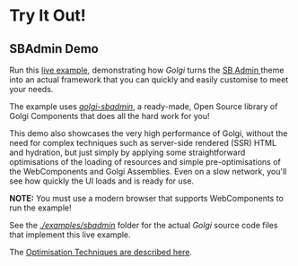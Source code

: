 # Try It Out!

## SBAdmin Demo

Run this [live example](https://robtweed.github.io/golgi/examples/sbadmin/), 
demonstrating how *Golgi* turns the [SB Admin ](https://startbootstrap.com/template/sb-admin) 
theme into an actual framework that you can quickly and
easily customise to meet your needs.  

The example uses 
[*golgi-sbadmin*](https://github.com/robtweed/golgi-sbadmin/),
a ready-made, Open Source library of Golgi Components that does all the hard work for you!

This demo also showcases the very high performance of Golgi, without the need for 
complex techniques such as server-side
rendered (SSR) HTML and hydration, but just simply by applying some straightforward optimisations
of the loading of resources and simple pre-optimisations of the WebComponents and Golgi Assemblies.
Even on a slow network, you'll see how quickly the UI loads and is ready for use.

**NOTE:** You must use a modern browser that supports WebComponents to run the example!

See the [*./examples/sbadmin*](./examples/sbadmin) folder for the actual *Golgi* source code
files that implement this live example.

The [Optimisation Techniques are described here](./SERVER-SIDE-TOOLS.md).

